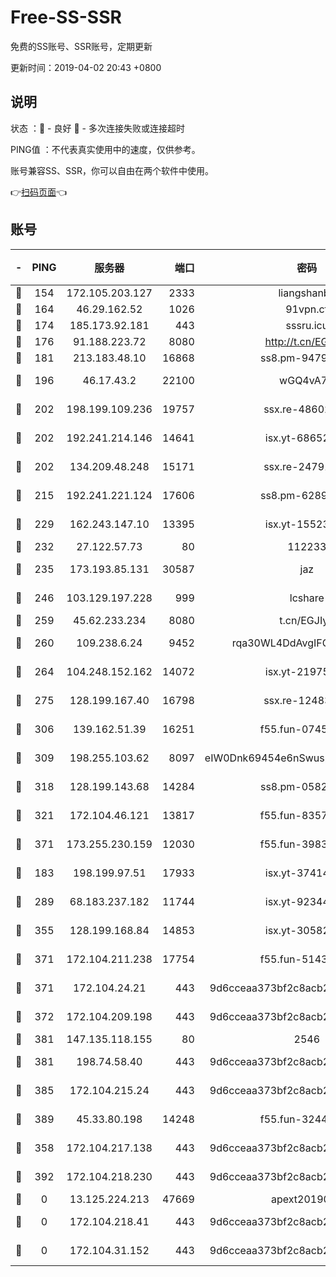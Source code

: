 # Free-SS-SSR

免费的SS账号、SSR账号，定期更新

更新时间：2019-04-02 20:43 +0800

## 说明

状态     ：🙂 - 良好 🙁 - 多次连接失败或连接超时

PING值   ：不代表真实使用中的速度，仅供参考。

账号兼容SS、SSR，你可以自由在两个软件中使用。

👉[扫码页面](https://liesauer.github.io/Free-SS-SSR/)👈

## 账号

|-|PING|服务器|端口|密码|加密方式|区域|
|:----:|:----:|:-----:|-----:|:----:|:----:|:----:|
|🙂|154|172.105.203.127|2333|liangshanbo|chacha20|JP|
|🙂|164|46.29.162.52|1026|91vpn.cf|rc4-md5|RU|
|🙂|174|185.173.92.181|443|sssru.icu|rc4-md5|RU|
|🙂|176|91.188.223.72|8080|http://t.cn/EGJIyrl|rc4-md5|RU|
|🙂|181|213.183.48.10|16868|ss8.pm-94797530|rc4-md5|RU|
|🙂|196|46.17.43.2|22100|wGQ4vA7D|aes-256-gcm|RU|
|🙂|202|198.199.109.236|19757|ssx.re-48602864|aes-256-cfb|US|
|🙂|202|192.241.214.146|14641|isx.yt-68652544|aes-256-cfb|US|
|🙂|202|134.209.48.248|15171|ssx.re-24791973|aes-256-cfb|US|
|🙂|215|192.241.221.124|17606|ss8.pm-62896524|aes-256-cfb|US|
|🙂|229|162.243.147.10|13395|isx.yt-15523512|aes-256-cfb|US|
|🙂|232|27.122.57.73|80|112233|chacha20|HK|
|🙂|235|173.193.85.131|30587|jaz|aes-256-cfb|US|
|🙂|246|103.129.197.228|999|lcshare|aes-256-cfb|US|
|🙂|259|45.62.233.234|8080|t.cn/EGJIyrl|rc4-md5|CA|
|🙂|260|109.238.6.24|9452|rqa30WL4DdAvgIFG6Fs3znzTa|aes-256-cfb|FR|
|🙂|264|104.248.152.162|14072|isx.yt-21975141|aes-256-cfb|SG|
|🙂|275|128.199.167.40|16798|ssx.re-12483342|aes-256-cfb|SG|
|🙂|306|139.162.51.39|16251|f55.fun-07454874|aes-256-cfb|SG|
|🙂|309|198.255.103.62|8097|eIW0Dnk69454e6nSwuspv9DmS201tQ0D|aes-256-cfb|US|
|🙂|318|128.199.143.68|14284|ss8.pm-05820296|aes-256-cfb|SG|
|🙂|321|172.104.46.121|13817|f55.fun-83574380|aes-256-cfb|SG|
|🙂|371|173.255.230.159|12030|f55.fun-39837860|aes-256-cfb|US|
|🙂|183|198.199.97.51|17933|isx.yt-37414659|aes-256-cfb|US|
|🙂|289|68.183.237.182|11744|isx.yt-92344610|aes-256-cfb|SG|
|🙂|355|128.199.168.84|14853|isx.yt-30582831|aes-256-cfb|SG|
|🙂|371|172.104.211.238|17754|f55.fun-51431249|aes-256-cfb|US|
|🙂|371|172.104.24.21|443|9d6cceaa373bf2c8acb22e60b6a58be6|aes-256-cfb|US|
|🙂|372|172.104.209.198|443|9d6cceaa373bf2c8acb22e60b6a58be6|aes-256-cfb|US|
|🙂|381|147.135.118.155|80|2546|chacha20|US|
|🙂|381|198.74.58.40|443|9d6cceaa373bf2c8acb22e60b6a58be6|aes-256-cfb|US|
|🙂|385|172.104.215.24|443|9d6cceaa373bf2c8acb22e60b6a58be6|aes-256-cfb|US|
|🙂|389|45.33.80.198|14248|f55.fun-32443287|aes-256-cfb|US|
|🙁|358|172.104.217.138|443|9d6cceaa373bf2c8acb22e60b6a58be6|aes-256-cfb|US|
|🙁|392|172.104.218.230|443|9d6cceaa373bf2c8acb22e60b6a58be6|aes-256-cfb|US|
|🙁|0|13.125.224.213|47669|apext2019001|chacha20|KR|
|🙁|0|172.104.218.41|443|9d6cceaa373bf2c8acb22e60b6a58be6|aes-256-cfb|US|
|🙁|0|172.104.31.152|443|9d6cceaa373bf2c8acb22e60b6a58be6|aes-256-cfb|US|
